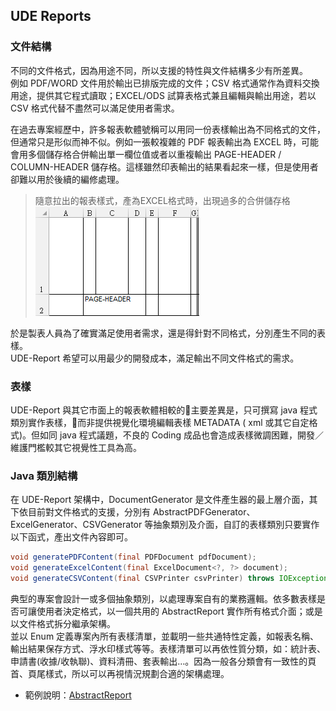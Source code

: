 ## UDE Reports
### 文件結構

不同的文件格式，因為用途不同，所以支援的特性與文件結構多少有所差異。  
例如 PDF/WORD 文件用於輸出已排版完成的文件；CSV 格式通常作為資料交換用途，提供其它程式讀取；EXCEL/ODS 試算表格式兼且編輯與輸出用途，若以 CSV 格式代替不盡然可以滿足使用者需求。

在過去專案經歷中，許多報表軟體號稱可以用同一份表樣輸出為不同格式的文件，但通常只是形似而神不似。例如一張較複雜的 PDF 報表輸出為 EXCEL 時，可能會用多個儲存格合併輸出單一欄位值或者以重複輸出 PAGE-HEADER / COLUMN-HEADER 儲存格。這樣雖然印表輸出的結果看起來一樣，但是使用者卻難以用於後續的編修處理。

> 隨意拉出的報表樣式，產為EXCEL格式時，出現過多的合併儲存格  
> ![](/assets/ch-01-01-excel.png)

於是製表人員為了確實滿足使用者需求，還是得針對不同格式，分別產生不同的表樣。  
UDE-Report 希望可以用最少的開發成本，滿足輸出不同文件格式的需求。

### 表樣

UDE-Report 與其它市面上的報表軟體相較的主要差異是，只可撰寫 java 程式類別實作表樣，而非提供視覺化環境編輯表樣 METADATA \( xml 或其它自定格式\)。但如同 java 程式議題，不良的 Coding 成品也會造成表樣微調困難，開發／維護門檻較其它視覺性工具為高。

### Java 類別結構

在 UDE-Report 架構中，DocumentGenerator 是文件產生器的最上層介面，其下依目前對文件格式的支援，分別有 AbstractPDFGenerator、ExcelGenerator、CSVGenerator 等抽象類別及介面，自訂的表樣類別只要實作以下函式，產出文件內容即可。

```java
void generatePDFContent(final PDFDocument pdfDocument);
void generateExcelContent(final ExcelDocument<?, ?> document);
void generateCSVContent(final CSVPrinter csvPrinter) throws IOException;
```

典型的專案會設計一或多個抽象類別，以處理專案自有的業務邏輯。依多數表樣是否可讓使用者決定格式，以一個共用的 AbstractReport 實作所有格式介面；或是以文件格式拆分繼承架構。  
並以 Enum 定義專案內所有表樣清單，並載明一些共通特性定義，如報表名稱、輸出結果保存方式、浮水印樣式等等。表樣清單可以再依性質分類，如：統計表、申請書\(收據/收執聯\)、資料清冊、套表輸出…。因為一般各分類會有一致性的頁首、頁尾樣式，所以可以再視情況規劃合適的架構處理。

* 範例說明：[AbstractReport](AbstractReport.md)



